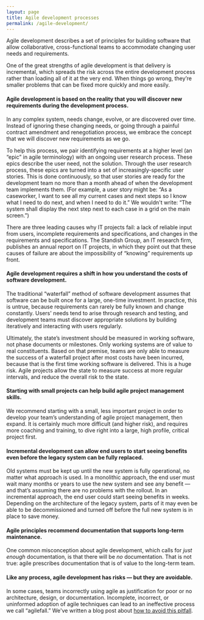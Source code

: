 ```yaml
---
layout: page
title: Agile development processes
permalink: /agile-development/
---
```


Agile development describes a set of principles for building software that allow collaborative, cross-functional teams to accommodate changing user needs and requirements.

One of the great strengths of agile development is that delivery is incremental, which spreads the risk across the entire development process rather than loading all of it at the very end. When things go wrong, they’re smaller problems that can be fixed more quickly and more easily.

#### Agile development is based on the reality that you will discover new requirements during the development process.

In any complex system, needs change, evolve, or are discovered over time. Instead of ignoring these changing needs, or going through a painful contract amendment and renegotiation process, we embrace the concept that we will discover new requirements as we go.

To help this process, we pair identifying requirements at a higher level (an “epic” in agile terminology) with an ongoing user research process. These epics describe the user need, not the solution. Through the user research process, these epics are turned into a set of increasingly-specific user stories. This is done continuously, so that user stories are ready for the development team no more than a month ahead of when the development team implements them. (For example, a user story might be: “As a caseworker, I want to see all my current cases and next steps so I know what I need to do next, and when I need to do it.” We wouldn't write: “The system shall display the next step next to each case in a grid on the main screen.”)

There are three leading causes why IT projects fail: a lack of reliable input from users, incomplete requirements and specifications, and changes in the requirements and specifications. The Standish Group, an IT research firm, publishes an annual report on IT projects, in which they point out that these causes of failure are about the impossibility of “knowing” requirements up front.

#### Agile development requires a shift in how you understand the costs of software development.

The traditional “waterfall” method of software development assumes that software can be built once for a large, one-time investment. In practice, this is untrue, because requirements can rarely be fully known and change constantly. Users' needs tend to arise through research and testing, and development teams must discover appropriate solutions by building iteratively and interacting with users regularly.

Ultimately, the state’s investment should be measured in working software, not phase documents or milestones. Only working systems are of value to real constituents. Based on that premise, teams are only able to measure the success of a waterfall project after most costs have been incurred, because that is the first time working software is delivered. This is a huge risk. Agile projects allow the state to measure success at more regular intervals, and reduce the overall risk to the state.

#### Starting with small projects can help build agile project management skills.

We recommend starting with a small, less important project in order to develop your team’s understanding of agile project management, then expand. It is certainly much more difficult (and higher risk), and requires more coaching and training, to dive right into a large, high profile, critical project first.

#### Incremental development can allow end users to start seeing benefits even before the legacy system can be fully replaced.

Old systems must be kept up until the new system is fully operational, no matter what approach is used. In a monolithic approach, the end user must wait many months or years to use the new system and see any benefit — and that’s assuming there are no problems with the rollout. In an incremental approach, the end user could start seeing benefits in weeks. Depending on the architecture of the legacy system, parts of it may even be able to be decommissioned and turned off before the full new system is in place to save money.

#### Agile principles recommend documentation that supports long-term maintenance.

One common misconception about agile development, which calls for _just enough_ documentation, is that there will be _no_ documentation. That is not true: agile prescribes documentation that is of value to the long-term team.

#### Like any process, agile development has risks — but they are avoidable.

In some cases, teams incorrectly using agile as justification for poor or no architecture, design, or documentation. Incomplete, incorrect, or uninformed adoption of agile techniques can lead to an ineffective process we call “agilefall.” We've written a blog post about [how to avoid this pitfall](https://18f.gsa.gov/2015/12/29/is-your-project-using-agilefall/).




